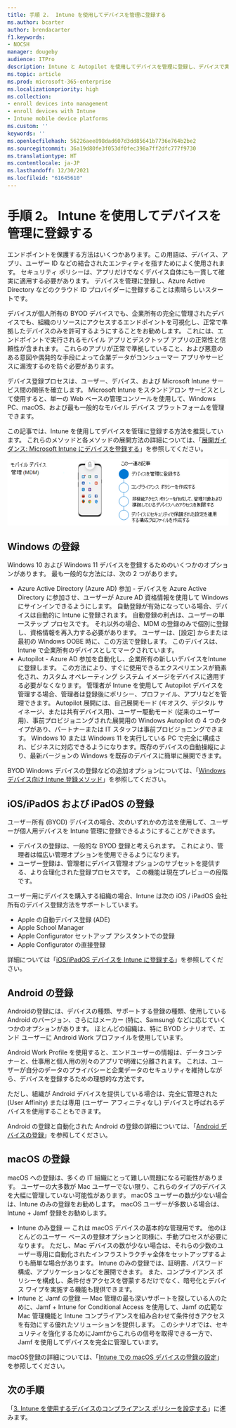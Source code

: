 ```yaml
---
title: 手順 2.  Intune を使用してデバイスを管理に登録する
ms.author: bcarter
author: brendacarter
f1.keywords:
- NOCSH
manager: dougeby
audience: ITPro
description: Intune と Autopilot を使用してデバイスを管理に登録し、デバイスで実行されているアプリが準拠していることを確認し、企業のデータ漏洩を防ぎます。
ms.topic: article
ms.prod: microsoft-365-enterprise
ms.localizationpriority: high
ms.collection:
- enroll devices into management
- enroll devices with Intune
- Intune mobile device platforms
ms.custom: ''
keywords: ''
ms.openlocfilehash: 56226aee898dad607d3dd85641b7736e764b2be2
ms.sourcegitcommit: 36a19d80fe3f053df0fec398a7ff2dfc777f9730
ms.translationtype: HT
ms.contentlocale: ja-JP
ms.lasthandoff: 12/30/2021
ms.locfileid: "61645610"
---
```

# <a name="step-2-enroll-devices-into-management-with-intune"></a>手順 2。 Intune を使用してデバイスを管理に登録する

エンドポイントを保護する方法はいくつかあります。この用語は、デバイス、アプリ、ユーザー ID などの結合されたエンティティを指すためによく使用されます。 セキュリティ ポリシーは、アプリだけでなくデバイス自体にも一貫して確実に適用する必要があります。 デバイスを管理に登録し、Azure Active Directory などのクラウド ID プロバイダーに登録することは素晴らしいスタートです。

デバイスが個人所有の BYOD デバイスでも、企業所有の完全に管理されたデバイスでも、組織のリソースにアクセスするエンドポイントを可視化し、正常で準拠したデバイスのみを許可するようにすることをお勧めします。 これには、エンドポイントで実行されるモバイル アプリとデスクトップ アプリの正常性と信頼性が含まれます。 これらのアプリが正常で準拠していること、および悪意のある意図や偶発的な手段によって企業データがコンシューマー アプリやサービスに漏洩するのを防ぐ必要があります。

デバイス登録プロセスは、ユーザー、デバイス、および Microsoft Intune サービス間の関係を確立します。 Microsoft Intune をスタンドアロン サービスとして使用すると、単一の Web ベースの管理コンソールを使用して、Windows PC、macOS、および最も一般的なモバイル デバイス プラットフォームを管理できます。

この記事では、Intune を使用してデバイスを管理に登録する方法を推奨しています。 これらのメソッドと各メソッドの展開方法の詳細については、「[展開ガイダンス: Microsoft Intune にデバイスを登録する](/microsoft-365/security/defender/eval-overview)」を参照してください。

![デバイスを管理するための手順](../media/devices/intune-mdm-steps-1.png#lightbox)

## <a name="windows-enrollment"></a>Windows の登録
Windows 10 および Windows 11 デバイスを登録するためのいくつかのオプションがあります。 最も一般的な方法には、次の 2 つがあります。

- Azure Active Directory (Azure AD) 参加 - デバイスを Azure Active Directory に参加させ、ユーザーが Azure AD 資格情報を使用して Windows にサインインできるようにします。 自動登録が有効になっている場合、デバイスは自動的に Intune に登録されます。 自動登録の利点は、ユーザーの単一ステップ プロセスです。 それ以外の場合、MDM の登録のみで個別に登録し、資格情報を再入力する必要があります。 ユーザーは、[設定] からまたは最初の Windows OOBE 時に、この方法で登録します。 このデバイスは、Intune で企業所有のデバイスとしてマークされています。
- Autopilot - Azure AD 参加を自動化し、企業所有の新しいデバイスをIntuneに登録します。 この方法により、すぐに使用できるエクスペリエンスが簡素化され、カスタム オペレーティング システム イメージをデバイスに適用する必要がなくなります。 管理者が Intune を使用して Autopilot デバイスを管理する場合、管理者は登録後にポリシー、プロファイル、アプリなどを管理できます。 Autopilot 展開には、自己展開モード (キオスク、デジタル サイネージ、または共有デバイス用)、ユーザー駆動モード (従来のユーザー用)、事前プロビジョニングされた展開用の Windows Autopilot の 4 つのタイプがあり、パートナーまたは IT スタッフは事前プロビジョニングできます。 Windows 10 または Windows 11 を実行している PC で完全に構成され、ビジネスに対応できるようになります。既存のデバイスの自動操縦により、最新バージョンの Windows を既存のデバイスに簡単に展開できます。

BYOD Windows デバイスの登録などの追加オプションについては、「[Windows デバイス向け Intune 登録メソッド](/mem/intune/fundamentals/deployment-guide-enrollment-windows)」を参照してください。

## <a name="iosipados-and-ipados-enrollment"></a>iOS/iPadOS および iPadOS の登録

ユーザー所有 (BYOD) デバイスの場合、次のいずれかの方法を使用して、ユーザーが個人用デバイスを Intune 管理に登録できるようにすることができます。
- デバイスの登録は、一般的な BYOD 登録と考えられます。 これにより、管理者は幅広い管理オプションを使用できるようになります。
- ユーザー登録は、管理者にデバイス管理オプションのサブセットを提供する、より合理化された登録プロセスです。 この機能は現在プレビューの段階です。

ユーザー用にデバイスを購入する組織の場合、Intune は次の iOS / iPadOS 会社所有のデバイス登録方法をサポートしています。
- Apple の自動デバイス登録 (ADE)
- Apple School Manager
- Apple Configurator セットアップ アシスタントでの登録
- Apple Configurator の直接登録

詳細については「[iOS/iPadOS デバイスを Intune に登録する](/mem/intune/fundamentals/deployment-guide-enrollment-ios-ipados)」を参照してください。

## <a name="android-enrollment"></a>Android の登録 

Androidの登録には、デバイスの種類、サポートする登録の種類、使用している Android のバージョン、さらにはメーカー (特に、Samsung) などに応じていくつかのオプションがあります。 ほとんどの組織は、特に BYOD シナリオで、エンド ユーザーに Android Work プロファイルを使用しています。 

Android Work Profile を使用すると、エンドユーザーの情報は、データコンテナーと、仕事用と個人用の別々のアプリで明確に分離されます。 これは、ユーザーが自分のデータのプライバシーと企業データのセキュリティを維持しながら、デバイスを登録するための理想的な方法です。 

ただし、組織が Android デバイスを提供している場合は、完全に管理された (User Affinity) または専用 (ユーザー アフィニティなし) デバイスと呼ばれるデバイスを使用することもできます。

Android の登録と自動化された Android の登録の詳細については、「[Android デバイスの登録](/mem/intune/fundamentals/deployment-guide-enrollment-android)」を参照してください。

## <a name="macos-enrollment"></a>macOS の登録

macOS への登録は、多くの IT 組織にとって難しい問題になる可能性があります。 ユーザーの大多数が Mac ユーザーでない限り、これらのタイプのデバイスを大幅に管理していない可能性があります。 macOS ユーザーの数が少ない場合は、Intune のみの登録をお勧めします。 macOS ユーザーが多数いる場合は、Intune + Jamf 登録をお勧めします。  
- Intune のみ登録 — これは macOS デバイスの基本的な管理用です。 他のほとんどのユーザー ベースの登録オプションと同様に、手動プロセスが必要になります。 ただし、Mac デバイスの数が少ない場合は、それらの少数のユーザー専用に自動化されたインフラストラクチャ全体をセットアップするよりも簡単な場合があります。 Intune のみの登録では、証明書、パスワード構成、アプリケーションなどを展開できます。 また、コンプライアンス ポリシーを構成し、条件付きアクセスを啓蒙するだけでなく、暗号化とデバイス ワイプを実施する機能も提供できます。 
- Intune と Jamf の登録 — Mac 管理の最も深いサポートを探している人のために、Jamf + Intune for Conditional Access を使用して、Jamf の広範な Mac 管理機能と Intune コンプライアンスを組み合わせて条件付きアクセスを有効にする優れたソリューションを提供します。 このシナリオでは、セキュリティを強化するためにJamfからこれらの信号を取得できる一方で、Jamf を使用してデバイスを完全に管理しています。

macOS登録の詳細については、「[Intune での macOS デバイスの登録の設定](/mem/intune/fundamentals/deployment-guide-enrollment-macos)」を参照してください。

## <a name="next-steps"></a>次の手順

「[3. Intune を使用するデバイスのコンプライアンス ポリシーを設定する](manage-devices-with-intune-compliance-policies.md)」に進みます。

